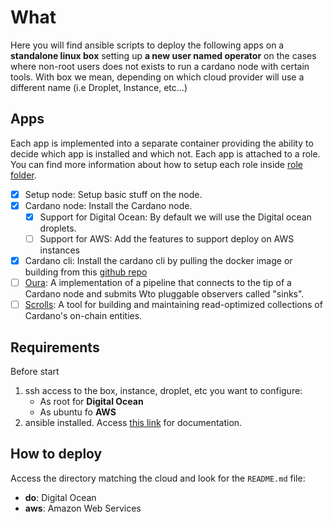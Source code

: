 # What 
Here you will find ansible scripts to deploy the following apps on a **standalone linux box** setting up **a new user named operator** on the cases where non-root users does not exists to run a cardano node with certain tools. With box we mean, depending on which cloud provider will use a different name (i.e Droplet, Instance, etc...)

## Apps

Each app is implemented into a separate container providing the ability to decide which app is installed and which not. Each app is attached to a role. You can find more information about how to setup each role inside [role folder](./roles).

- [x] Setup node: Setup basic stuff on the node.
- [x] Cardano node: Install the Cardano node.
    - [x] Support for Digital Ocean: By default we will use the Digital ocean droplets.
    - [ ] Support for AWS: Add the features to support deploy on AWS instances
- [x] Cardano cli: Install the cardano cli by pulling the docker image or building from this [github repo](https://github.com/adrabenche-org/yacc-builder.git)
- [ ] [Oura](https://github.com/txpipe/oura.git):  A implementation of a pipeline that connects to the tip of a Cardano node and submits Wto pluggable observers called "sinks".
- [ ] [Scrolls](https://github.com/txpipe/scrolls.git): A tool for building and maintaining read-optimized collections of Cardano's on-chain entities.

## Requirements

Before start

1) ssh access to the box, instance, droplet, etc you want to configure:
    * As root for **Digital Ocean**
    * As ubuntu fo **AWS**
2) ansible installed. Access [this link](https://docs.ansible.com/ansible/latest/installation_guide/intro_installation.html) for documentation.

## How to deploy

Access the directory matching the cloud and look for the `README.md` file:

* **do**: Digital Ocean
* **aws**: Amazon Web Services